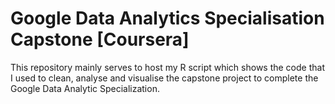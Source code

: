 # Google Data Analytics Specialisation Capstone [Coursera]  

This repository mainly serves to host my R script which shows the code that I used to clean, analyse and visualise the capstone project to complete the Google Data Analytic Specialization. 
